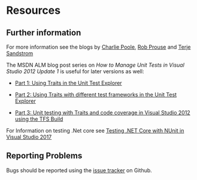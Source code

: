 # Resources

## Further information

For more information see the blogs by [Charlie Poole](http://nunit.com/articles/), [Rob Prouse](https://alteridem.net/)
and [Terje Sandstrom](https://hermit.no)

The MSDN ALM blog post series on _How to Manage Unit Tests in Visual Studio 2012 Update 1_ is useful for later versions
as well:

* [Part 1: Using Traits in the Unit Test
  Explorer](https://devblogs.microsoft.com/devops/how-to-manage-unit-tests-in-visual-studio-2012-update-1-part-1using-traits-in-the-unit-test-explorer/)

* [Part 2: Using Traits with different test frameworks in the Unit Test
  Explorer](https://devblogs.microsoft.com/devops/part-2using-traits-with-different-test-frameworks-in-the-unit-test-explorer/)

* [Part 3: Unit testing with Traits and code coverage in Visual Studio 2012 using the TFS
  Build](https://devblogs.microsoft.com/devops/part-3-unit-testing-with-traits-and-code-coverage-in-visual-studio-2012-using-the-tfs-build-and-the-new-nuget-adapter-approach/)

For Information on testing .Net core see  [Testing .NET Core with NUnit in Visual Studio
2017](https://alteridem.net/2017/05/04/test-net-core-nunit-vs2017/)

## Reporting Problems

Bugs should be reported using the [issue tracker](https://github.com/nunit/nunit3-vs-adapter/issues) on Github.
